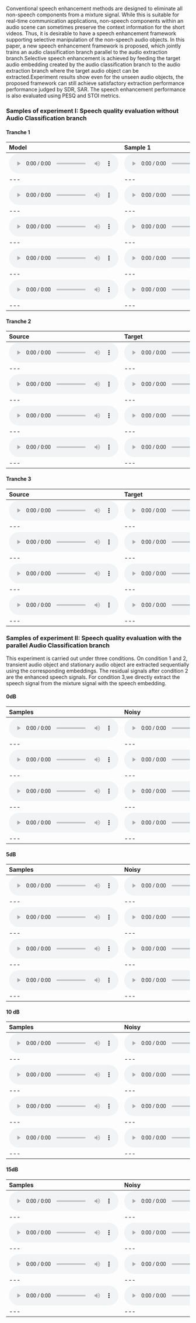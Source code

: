 

Conventional speech enhancement methods are designed to eliminate all non-speech components from a mixture signal. While this is suitable for real-time communication applications, non-speech components within an audio scene can sometimes preserve the context information for the short videos. Thus, it is desirable to have a speech enhancement framework supporting selective manipulation of the non-speech audio objects. In this paper, a new speech enhancement framework is proposed, which jointly trains an audio classification branch parallel to the audio extraction branch.Selective speech enhancement is achieved by feeding the target audio embedding created by the audio classification branch to the audio extraction branch where the target audio object can be extracted.Experiment results show even for the unseen audio objects, the proposed framework can still achieve satisfactory  extraction performance performance judged by SDR, SAR. The speech enhancement performance is also evaluated using PESQ and STOI metrics.

### Samples of experiment I:  Speech quality evaluation without Audio Classification branch

#### Tranche 1

| **Model**                                                    | **Sample 1**                                                 | **Sample 2**                                                 | **Sample 3**                                                 | **Sample 4**                                                 | **Sample 5**                                                 |
| :----------------------------------------------------------- | :----------------------------------------------------------- | :----------------------------------------------------------- | :----------------------------------------------------------- | :----------------------------------------------------------- | ------------------------------------------------------------ |
| <audio src="all/all/unseen/p330_p347_3/source.wav" controls preload></audio> | <audio src="all/all/unseen/p330_p347_3/target.wav" controls preload></audio> | <audio src="all/all/unseen/p330_p347_3/conversion.wav" controls preload></audio> | <audio src="all/all/unseen/p330_p347_3/adain/converted.wav" controls preload></audio> | <audio src="all/all/unseen/p330_p347_3/autovc/source.wav" controls preload></audio> | <audio src="all/all/unseen/p330_p347_3/autovc/source.wav" controls preload></audio> |
| ---                                                          | ---                                                          | ---                                                          | ---                                                          | ---                                                          | ---                                                          |
| <audio src="all/all/unseen/p347_p330_2/source.wav" controls preload></audio> | <audio src="all/all/unseen/p347_p330_2/target.wav" controls preload></audio> | <audio src="all/all/unseen/p347_p330_2/conversion.wav" controls preload></audio> | <audio src="all/all/unseen/p347_p330_2/adain/converted.wav" controls preload></audio> | <audio src="all/all/unseen/p347_p330_2/autovc/source.wav" controls preload></audio> | <audio src="all/all/unseen/p347_p330_2/autovc/source.wav" controls preload></audio> |
| ---                                                          | ---                                                          | ---                                                          | ---                                                          | ---                                                          | ---                                                          |
| <audio src="all/all/unseen/p330_p347_1/source.wav" controls preload></audio> | <audio src="all/all/unseen/p330_p347_1/target.wav" controls preload></audio> | <audio src="all/all/unseen/p330_p347_1/conversion.wav" controls preload></audio> | <audio src="all/all/unseen/p330_p347_1/adain/converted.wav" controls preload></audio> | <audio src="all/all/unseen/p330_p347_1/autovc/source.wav" controls preload></audio> | <audio src="all/all/unseen/p330_p347_1/autovc/source.wav" controls preload></audio> |
| ---                                                          | ---                                                          | ---                                                          | ---                                                          | ---                                                          | ---                                                          |
| <audio src="all/all/unseen/p330_p361_1/source.wav" controls preload></audio> | <audio src="all/all/unseen/p330_p361_1/target.wav" controls preload></audio> | <audio src="all/all/unseen/p330_p361_1/conversion.wav" controls preload></audio> | <audio src="all/all/unseen/p330_p361_1/adain/converted.wav" controls preload></audio> | <audio src="all/all/unseen/p330_p361_1/autovc/source.wav" controls preload></audio> | <audio src="all/all/unseen/p330_p361_1/autovc/source.wav" controls preload></audio> |
| ---                                                          | ---                                                          | ---                                                          | ---                                                          | ---                                                          | ---                                                          |
| <audio src="all/all/unseen/p347_p330_3/source.wav" controls preload></audio> | <audio src="all/all/unseen/p347_p330_3/target.wav" controls preload></audio> | <audio src="all/all/unseen/p347_p330_3/conversion.wav" controls preload></audio> | <audio src="all/all/unseen/p347_p330_3/adain/converted.wav" controls preload></audio> | <audio src="all/all/unseen/p347_p330_3/autovc/source.wav" controls preload></audio> | <audio src="all/all/unseen/p347_p330_3/autovc/source.wav" controls preload></audio> |
| ---                                                          | ---                                                          | ---                                                          | ---                                                          | ---                                                          | ---                                                          |

#### Tranche 2

| **Source**                                                   | **Target**                                                   | **Ours Converted**                                           | **Chou**                                                     | **AutoVC**                                                   |
| :----------------------------------------------------------- | :----------------------------------------------------------- | :----------------------------------------------------------- | :----------------------------------------------------------- | :----------------------------------------------------------- |
| <audio src="all/all/seen/p280_p306_0/source.wav" controls preload></audio> | <audio src="all/all/seen/p280_p306_0/target.wav" controls preload></audio> | <audio src="all/all/seen/p280_p306_0/conversion.wav" controls preload></audio> | <audio src="all/all/seen/p280_p306_0/adain/converted.wav" controls preload></audio> | <audio src="all/all/seen/p280_p306_0/autovc/source.wav" controls preload></audio> |
| ---                                                          | ---                                                          | ---                                                          | ---                                                          | ---                                                          |
| <audio src="all/all/seen/p317_p318_0/source.wav" controls preload></audio> | <audio src="all/all/seen/p317_p318_0/target.wav" controls preload></audio> | <audio src="all/all/seen/p317_p318_0/conversion.wav" controls preload></audio> | <audio src="all/all/seen/p317_p318_0/adain/converted.wav" controls preload></audio> | <audio src="all/all/seen/p317_p318_0/autovc/source.wav" controls preload></audio> |
| ---                                                          | ---                                                          | ---                                                          | ---                                                          | ---                                                          |
| <audio src="all/all/seen/p276_p243_0/source.wav" controls preload></audio> | <audio src="all/all/seen/p276_p243_0/target.wav" controls preload></audio> | <audio src="all/all/seen/p276_p243_0/conversion.wav" controls preload></audio> | <audio src="all/all/seen/p276_p243_0/adain/converted.wav" controls preload></audio> | <audio src="all/all/seen/p276_p243_0/autovc/source.wav" controls preload></audio> |
| ---                                                          | ---                                                          | ---                                                          | ---                                                          | ---                                                          |
| <audio src="all/all/seen/p275_p263_0/source.wav" controls preload></audio> | <audio src="all/all/seen/p275_p263_0/target.wav" controls preload></audio> | <audio src="all/all/seen/p275_p263_0/conversion.wav" controls preload></audio> | <audio src="all/all/seen/p275_p263_0/adain/converted.wav" controls preload></audio> | <audio src="all/all/seen/p275_p263_0/autovc/source.wav" controls preload></audio> |
| ---                                                          | ---                                                          | ---                                                          | ---                                                          | ---                                                          |

#### Tranche 3

| **Source**                                                   | **Target**                                                   | **Ours Converted**                                           | **Chou**                                                     | **AutoVC**                                                   |
| :----------------------------------------------------------- | :----------------------------------------------------------- | :----------------------------------------------------------- | :----------------------------------------------------------- | :----------------------------------------------------------- |
| <audio src="all/all/seen/p280_p306_0/source.wav" controls preload></audio> | <audio src="all/all/seen/p280_p306_0/target.wav" controls preload></audio> | <audio src="all/all/seen/p280_p306_0/conversion.wav" controls preload></audio> | <audio src="all/all/seen/p280_p306_0/adain/converted.wav" controls preload></audio> | <audio src="all/all/seen/p280_p306_0/autovc/source.wav" controls preload></audio> |
| ---                                                          | ---                                                          | ---                                                          | ---                                                          | ---                                                          |
| <audio src="all/all/seen/p317_p318_0/source.wav" controls preload></audio> | <audio src="all/all/seen/p317_p318_0/target.wav" controls preload></audio> | <audio src="all/all/seen/p317_p318_0/conversion.wav" controls preload></audio> | <audio src="all/all/seen/p317_p318_0/adain/converted.wav" controls preload></audio> | <audio src="all/all/seen/p317_p318_0/autovc/source.wav" controls preload></audio> |
| ---                                                          | ---                                                          | ---                                                          | ---                                                          | ---                                                          |
| <audio src="all/all/seen/p276_p243_0/source.wav" controls preload></audio> | <audio src="all/all/seen/p276_p243_0/target.wav" controls preload></audio> | <audio src="all/all/seen/p276_p243_0/conversion.wav" controls preload></audio> | <audio src="all/all/seen/p276_p243_0/adain/converted.wav" controls preload></audio> | <audio src="all/all/seen/p276_p243_0/autovc/source.wav" controls preload></audio> |
| ---                                                          | ---                                                          | ---                                                          | ---                                                          | ---                                                          |
| <audio src="all/all/seen/p275_p263_0/source.wav" controls preload></audio> | <audio src="all/all/seen/p275_p263_0/target.wav" controls preload></audio> | <audio src="all/all/seen/p275_p263_0/conversion.wav" controls preload></audio> | <audio src="all/all/seen/p275_p263_0/adain/converted.wav" controls preload></audio> | <audio src="all/all/seen/p275_p263_0/autovc/source.wav" controls preload></audio> |
| ---                                                          | ---                                                          | ---                                                          | ---                                                          | ---                                                          |

### Samples of experiment II: Speech quality evaluation with the parallel Audio Classification branch

This experiment is carried out under three conditions. On condition 1 and 2, transient audio object and stationary audio object are extracted sequentially using the corresponding embeddings. The residual signals after condition 2 are the enhanced speech signals. For condition 3,we directly extract the speech signal from the mixture signal with the speech embedding.

#### 0dB

| **Samples**                                                  | **Noisy**                                                    | **Extracted condition 1**                                    | **Enhanced condition 1**                                     | **Extracted condition 2**                                    | **Enhanced condition 2**                                     | **Extracted condition 3**                                    |
| :----------------------------------------------------------- | :----------------------------------------------------------- | :----------------------------------------------------------- | :----------------------------------------------------------- | :----------------------------------------------------------- | ------------------------------------------------------------ | ------------------------------------------------------------ |
| <audio src="all/all/seen/p280_p306_0/source.wav" controls preload></audio> | <audio src="all/all/seen/p280_p306_0/target.wav" controls preload></audio> | <audio src="all/all/seen/p280_p306_0/conversion.wav" controls preload></audio> | <audio src="all/all/seen/p280_p306_0/adain/converted.wav" controls preload></audio> | <audio src="all/all/seen/p280_p306_0/autovc/source.wav" controls preload></audio> | <audio src="all/all/seen/p280_p306_0/autovc/source.wav" controls preload></audio> | <audio src="all/all/seen/p280_p306_0/autovc/source.wav" controls preload></audio> |
| ---                                                          | ---                                                          | ---                                                          | ---                                                          | ---                                                          | ---                                                          | ---                                                          |
| <audio src="all/all/seen/p317_p318_0/source.wav" controls preload></audio> | <audio src="all/all/seen/p317_p318_0/target.wav" controls preload></audio> | <audio src="all/all/seen/p317_p318_0/conversion.wav" controls preload></audio> | <audio src="all/all/seen/p317_p318_0/adain/converted.wav" controls preload></audio> | <audio src="all/all/seen/p317_p318_0/autovc/source.wav" controls preload></audio> | <audio src="all/all/seen/p280_p306_0/autovc/source.wav" controls preload></audio> | <audio src="all/all/seen/p280_p306_0/autovc/source.wav" controls preload></audio> |
| ---                                                          | ---                                                          | ---                                                          | ---                                                          | ---                                                          | ---                                                          | ---                                                          |
| <audio src="all/all/seen/p276_p243_0/source.wav" controls preload></audio> | <audio src="all/all/seen/p276_p243_0/target.wav" controls preload></audio> | <audio src="all/all/seen/p276_p243_0/conversion.wav" controls preload></audio> | <audio src="all/all/seen/p276_p243_0/adain/converted.wav" controls preload></audio> | <audio src="all/all/seen/p276_p243_0/autovc/source.wav" controls preload></audio> | <audio src="all/all/seen/p280_p306_0/autovc/source.wav" controls preload></audio> | <audio src="all/all/seen/p280_p306_0/autovc/source.wav" controls preload></audio> |
| ---                                                          | ---                                                          | ---                                                          | ---                                                          | ---                                                          | ---                                                          | ---                                                          |
| <audio src="all/all/seen/p275_p263_0/source.wav" controls preload></audio> | <audio src="all/all/seen/p275_p263_0/target.wav" controls preload></audio> | <audio src="all/all/seen/p275_p263_0/conversion.wav" controls preload></audio> | <audio src="all/all/seen/p275_p263_0/adain/converted.wav" controls preload></audio> | <audio src="all/all/seen/p275_p263_0/autovc/source.wav" controls preload></audio> | <audio src="all/all/seen/p280_p306_0/autovc/source.wav" controls preload></audio> | <audio src="all/all/seen/p280_p306_0/autovc/source.wav" controls preload></audio> |
| ---                                                          | ---                                                          | ---                                                          | ---                                                          | ---                                                          | ---                                                          | ---                                                          |

#### 5dB

| **Samples**                                                  | **Noisy**                                                    | **Extracted condition 1**                                    | **Enhanced condition 1**                                     | **Extracted condition 2**                                    | **Enhanced condition 2**                                     | **Extracted condition 3**                                    |
| :----------------------------------------------------------- | :----------------------------------------------------------- | :----------------------------------------------------------- | :----------------------------------------------------------- | :----------------------------------------------------------- | ------------------------------------------------------------ | ------------------------------------------------------------ |
| <audio src="all/all/seen/p280_p306_0/source.wav" controls preload></audio> | <audio src="all/all/seen/p280_p306_0/target.wav" controls preload></audio> | <audio src="all/all/seen/p280_p306_0/conversion.wav" controls preload></audio> | <audio src="all/all/seen/p280_p306_0/adain/converted.wav" controls preload></audio> | <audio src="all/all/seen/p280_p306_0/autovc/source.wav" controls preload></audio> | <audio src="all/all/seen/p280_p306_0/autovc/source.wav" controls preload></audio> | <audio src="all/all/seen/p280_p306_0/autovc/source.wav" controls preload></audio> |
| ---                                                          | ---                                                          | ---                                                          | ---                                                          | ---                                                          | ---                                                          | ---                                                          |
| <audio src="all/all/seen/p317_p318_0/source.wav" controls preload></audio> | <audio src="all/all/seen/p317_p318_0/target.wav" controls preload></audio> | <audio src="all/all/seen/p317_p318_0/conversion.wav" controls preload></audio> | <audio src="all/all/seen/p317_p318_0/adain/converted.wav" controls preload></audio> | <audio src="all/all/seen/p317_p318_0/autovc/source.wav" controls preload></audio> | <audio src="all/all/seen/p280_p306_0/autovc/source.wav" controls preload></audio> | <audio src="all/all/seen/p280_p306_0/autovc/source.wav" controls preload></audio> |
| ---                                                          | ---                                                          | ---                                                          | ---                                                          | ---                                                          | ---                                                          | ---                                                          |
| <audio src="all/all/seen/p276_p243_0/source.wav" controls preload></audio> | <audio src="all/all/seen/p276_p243_0/target.wav" controls preload></audio> | <audio src="all/all/seen/p276_p243_0/conversion.wav" controls preload></audio> | <audio src="all/all/seen/p276_p243_0/adain/converted.wav" controls preload></audio> | <audio src="all/all/seen/p276_p243_0/autovc/source.wav" controls preload></audio> | <audio src="all/all/seen/p280_p306_0/autovc/source.wav" controls preload></audio> | <audio src="all/all/seen/p280_p306_0/autovc/source.wav" controls preload></audio> |
| ---                                                          | ---                                                          | ---                                                          | ---                                                          | ---                                                          | ---                                                          | ---                                                          |
| <audio src="all/all/seen/p275_p263_0/source.wav" controls preload></audio> | <audio src="all/all/seen/p275_p263_0/target.wav" controls preload></audio> | <audio src="all/all/seen/p275_p263_0/conversion.wav" controls preload></audio> | <audio src="all/all/seen/p275_p263_0/adain/converted.wav" controls preload></audio> | <audio src="all/all/seen/p275_p263_0/autovc/source.wav" controls preload></audio> | <audio src="all/all/seen/p280_p306_0/autovc/source.wav" controls preload></audio> | <audio src="all/all/seen/p280_p306_0/autovc/source.wav" controls preload></audio> |
| ---                                                          | ---                                                          | ---                                                          | ---                                                          | ---                                                          | ---                                                          | ---                                                          |

#### 10 dB

| **Samples**                                                  | **Noisy**                                                    | **Extracted condition 1**                                    | **Enhanced condition 1**                                     | **Extracted condition 2**                                    | **Enhanced condition 2**                                     | **Extracted condition 3**                                    |
| :----------------------------------------------------------- | :----------------------------------------------------------- | :----------------------------------------------------------- | :----------------------------------------------------------- | :----------------------------------------------------------- | ------------------------------------------------------------ | ------------------------------------------------------------ |
| <audio src="all/all/seen/p280_p306_0/source.wav" controls preload></audio> | <audio src="all/all/seen/p280_p306_0/target.wav" controls preload></audio> | <audio src="all/all/seen/p280_p306_0/conversion.wav" controls preload></audio> | <audio src="all/all/seen/p280_p306_0/adain/converted.wav" controls preload></audio> | <audio src="all/all/seen/p280_p306_0/autovc/source.wav" controls preload></audio> | <audio src="all/all/seen/p280_p306_0/autovc/source.wav" controls preload></audio> | <audio src="all/all/seen/p280_p306_0/autovc/source.wav" controls preload></audio> |
| ---                                                          | ---                                                          | ---                                                          | ---                                                          | ---                                                          | ---                                                          | ---                                                          |
| <audio src="all/all/seen/p317_p318_0/source.wav" controls preload></audio> | <audio src="all/all/seen/p317_p318_0/target.wav" controls preload></audio> | <audio src="all/all/seen/p317_p318_0/conversion.wav" controls preload></audio> | <audio src="all/all/seen/p317_p318_0/adain/converted.wav" controls preload></audio> | <audio src="all/all/seen/p317_p318_0/autovc/source.wav" controls preload></audio> | <audio src="all/all/seen/p280_p306_0/autovc/source.wav" controls preload></audio> | <audio src="all/all/seen/p280_p306_0/autovc/source.wav" controls preload></audio> |
| ---                                                          | ---                                                          | ---                                                          | ---                                                          | ---                                                          | ---                                                          | ---                                                          |
| <audio src="all/all/seen/p276_p243_0/source.wav" controls preload></audio> | <audio src="all/all/seen/p276_p243_0/target.wav" controls preload></audio> | <audio src="all/all/seen/p276_p243_0/conversion.wav" controls preload></audio> | <audio src="all/all/seen/p276_p243_0/adain/converted.wav" controls preload></audio> | <audio src="all/all/seen/p276_p243_0/autovc/source.wav" controls preload></audio> | <audio src="all/all/seen/p280_p306_0/autovc/source.wav" controls preload></audio> | <audio src="all/all/seen/p280_p306_0/autovc/source.wav" controls preload></audio> |
| ---                                                          | ---                                                          | ---                                                          | ---                                                          | ---                                                          | ---                                                          | ---                                                          |
| <audio src="all/all/seen/p275_p263_0/source.wav" controls preload></audio> | <audio src="all/all/seen/p275_p263_0/target.wav" controls preload></audio> | <audio src="all/all/seen/p275_p263_0/conversion.wav" controls preload></audio> | <audio src="all/all/seen/p275_p263_0/adain/converted.wav" controls preload></audio> | <audio src="all/all/seen/p275_p263_0/autovc/source.wav" controls preload></audio> | <audio src="all/all/seen/p280_p306_0/autovc/source.wav" controls preload></audio> | <audio src="all/all/seen/p280_p306_0/autovc/source.wav" controls preload></audio> |
| ---                                                          | ---                                                          | ---                                                          | ---                                                          | ---                                                          | ---                                                          | ---                                                          |

#### 15dB

| **Samples**                                                  | **Noisy**                                                    | **Extracted condition 1**                                    | **Enhanced condition 1**                                     | **Extracted condition 2**                                    | **Enhanced condition 2**                                     | **Extracted condition 3**                                    |
| :----------------------------------------------------------- | :----------------------------------------------------------- | :----------------------------------------------------------- | :----------------------------------------------------------- | :----------------------------------------------------------- | ------------------------------------------------------------ | ------------------------------------------------------------ |
| <audio src="all/all/seen/p280_p306_0/source.wav" controls preload></audio> | <audio src="all/all/seen/p280_p306_0/target.wav" controls preload></audio> | <audio src="all/all/seen/p280_p306_0/conversion.wav" controls preload></audio> | <audio src="all/all/seen/p280_p306_0/adain/converted.wav" controls preload></audio> | <audio src="all/all/seen/p280_p306_0/autovc/source.wav" controls preload></audio> | <audio src="all/all/seen/p280_p306_0/autovc/source.wav" controls preload></audio> | <audio src="all/all/seen/p280_p306_0/autovc/source.wav" controls preload></audio> |
| ---                                                          | ---                                                          | ---                                                          | ---                                                          | ---                                                          | ---                                                          | ---                                                          |
| <audio src="all/all/seen/p317_p318_0/source.wav" controls preload></audio> | <audio src="all/all/seen/p317_p318_0/target.wav" controls preload></audio> | <audio src="all/all/seen/p317_p318_0/conversion.wav" controls preload></audio> | <audio src="all/all/seen/p317_p318_0/adain/converted.wav" controls preload></audio> | <audio src="all/all/seen/p317_p318_0/autovc/source.wav" controls preload></audio> | <audio src="all/all/seen/p280_p306_0/autovc/source.wav" controls preload></audio> | <audio src="all/all/seen/p280_p306_0/autovc/source.wav" controls preload></audio> |
| ---                                                          | ---                                                          | ---                                                          | ---                                                          | ---                                                          | ---                                                          | ---                                                          |
| <audio src="all/all/seen/p276_p243_0/source.wav" controls preload></audio> | <audio src="all/all/seen/p276_p243_0/target.wav" controls preload></audio> | <audio src="all/all/seen/p276_p243_0/conversion.wav" controls preload></audio> | <audio src="all/all/seen/p276_p243_0/adain/converted.wav" controls preload></audio> | <audio src="all/all/seen/p276_p243_0/autovc/source.wav" controls preload></audio> | <audio src="all/all/seen/p280_p306_0/autovc/source.wav" controls preload></audio> | <audio src="all/all/seen/p280_p306_0/autovc/source.wav" controls preload></audio> |
| ---                                                          | ---                                                          | ---                                                          | ---                                                          | ---                                                          | ---                                                          | ---                                                          |
| <audio src="all/all/seen/p275_p263_0/source.wav" controls preload></audio> | <audio src="all/all/seen/p275_p263_0/target.wav" controls preload></audio> | <audio src="all/all/seen/p275_p263_0/conversion.wav" controls preload></audio> | <audio src="all/all/seen/p275_p263_0/adain/converted.wav" controls preload></audio> | <audio src="all/all/seen/p275_p263_0/autovc/source.wav" controls preload></audio> | <audio src="all/all/seen/p280_p306_0/autovc/source.wav" controls preload></audio> | <audio src="all/all/seen/p280_p306_0/autovc/source.wav" controls preload></audio> |
| ---                                                          | ---                                                          | ---                                                          | ---                                                          | ---                                                          | ---                                                          | ---                                                          |
